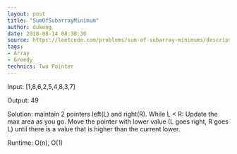```yaml
---
layout: post
title: "SumOfSubarrayMinimum"
author: dukeng
date: 2018-08-14 08:30:30
source: https://leetcode.com/problems/sum-of-subarray-minimums/description/
tags:
- Array
- Greedy
technics: Two Pointer
---
```


Input: [1,8,6,2,5,4,8,3,7]

Output: 49

Solution:
maintain 2 pointers left(L) and right(R).
While L < R:
  Update the max area as you go. 
  Move the pointer with lower value (L goes right, R goes L) until there is a value that is higher than the current lower.

Runtime: O(n), O(1)
